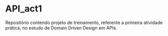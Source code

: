 # API_act1
Repositório contendo projeto de treinamento, referente a primeira atividade prática, no estudo de Domain Driven Design em APIs.
